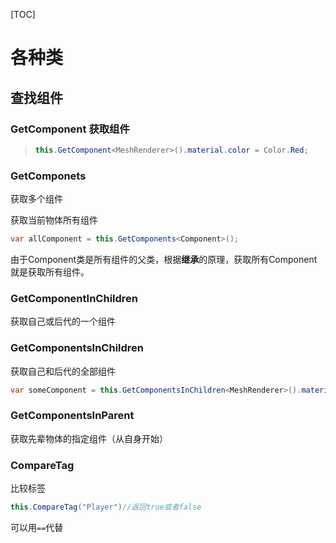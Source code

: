 [TOC]



# 各种类

## 查找组件

### GetComponent 获取组件

> ~~~ C#
> this.GetComponent<MeshRenderer>().material.color = Color.Red;
> ~~~

### GetComponets

获取多个组件

获取当前物体所有组件

~~~ C#
var allComponent = this.GetComponents<Component>();
~~~

由于Component类是所有组件的父类，根据**继承**的原理，获取所有Component就是获取所有组件。

### GetComponentInChildren

获取自己或后代的一个组件

### GetComponentsInChildren

获取自己和后代的全部组件

~~~ C#
var someComponent = this.GetComponentsInChildren<MeshRenderer>().material.color = Color.Red;
~~~

### GetComponentsInParent

获取先辈物体的指定组件（从自身开始）

### CompareTag

比较标签

~~~ C#
this.CompareTag("Player")//返回true或者false
~~~

可以用`==`代替





